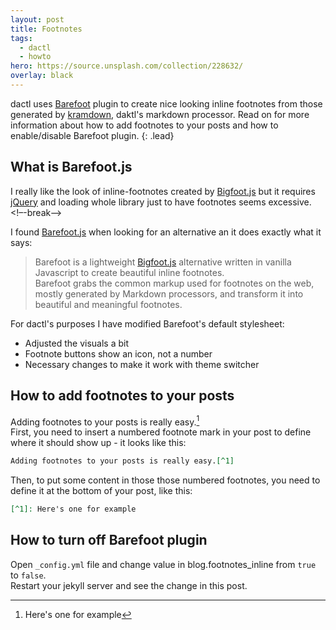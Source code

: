 ```yaml
---
layout: post
title: Footnotes
tags:
  - dactl
  - howto
hero: https://source.unsplash.com/collection/228632/
overlay: black
---
```


dactl uses [Barefoot](https://github.com/philgruneich/barefoot) plugin to create nice looking inline footnotes from those generated by [kramdown](https://kramdown.gettalong.org/), daktl's markdown processor.
Read on for more information about how to add footnotes to your posts and how to enable/disable Barefoot plugin.
{: .lead}

## What is Barefoot.js
I really like the look of inline-footnotes created by [Bigfoot.js](https://github.com/lemonmade/bigfoot) but it requires [jQuery](http://jquery.com/) and loading whole library just to have footnotes seems excessive.
<!–-break-–>

I found [Barefoot.js](https://github.com/philgruneich/barefoot) when looking for an alternative an it does exactly what it says:

>Barefoot is a lightweight [Bigfoot.js](https://github.com/lemonmade/bigfoot) alternative written in vanilla Javascript to create beautiful inline footnotes.  
Barefoot grabs the common markup used for footnotes on the web, mostly generated by Markdown processors, and transform it into beautiful and meaningful footnotes.

For dactl's purposes I have modified Barefoot's default stylesheet:
* Adjusted the visuals a bit
* Footnote buttons show an icon, not a number
* Necessary changes to make it work with theme switcher

## How to add footnotes to your posts
Adding footnotes to your posts is really easy.[^1]  
First, you need to insert a numbered footnote mark in your post to define where it should show up - it looks like this: 
```markdown
Adding footnotes to your posts is really easy.[^1]
```

Then, to put some content in those those numbered footnotes, you need to define it at the bottom of your post, like this:
```markdown
[^1]: Here's one for example
```

## How to turn off Barefoot plugin
Open `_config.yml` file and change value in blog.footnotes_inline from `true` to `false`.  
Restart your jekyll server and see the change in this post.

[^1]: Here's one for example
